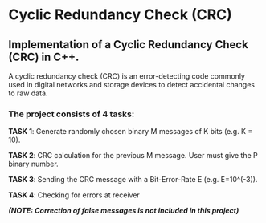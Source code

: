 # Cyclic Redundancy Check (CRC)
## Implementation of a Cyclic Redundancy Check (CRC) in C++.

A cyclic redundancy check (CRC) is an error-detecting code commonly used in digital networks and storage devices to detect accidental changes to raw data.

### The project consists of 4 tasks:

**TASK 1**: Generate randomly chosen binary M messages of K bits (e.g. K = 10).

**TASK 2**: CRC calculation for the previous M message. User must give the P binary number.

**TASK 3**: Sending the CRC message with a Bit-Error-Rate E (e.g. E=10^(-3)).

**TASK 4**: Checking for errors at receiver 

***(NOTE: Correction of false messages is not included in this project)***
